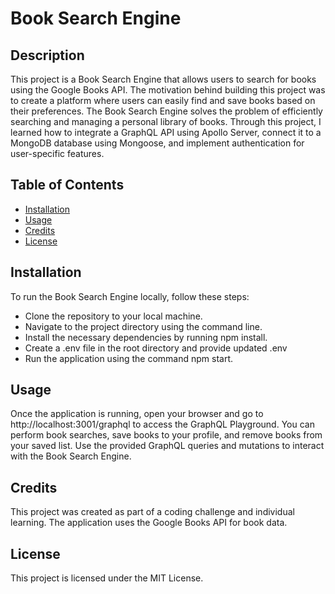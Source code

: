 # Book Search Engine
## Description
This project is a Book Search Engine that allows users to search for books using the Google Books API. The motivation behind building this project was to create a platform where users can easily find and save books based on their preferences. The Book Search Engine solves the problem of efficiently searching and managing a personal library of books. Through this project, I learned how to integrate a GraphQL API using Apollo Server, connect it to a MongoDB database using Mongoose, and implement authentication for user-specific features.

## Table of Contents

- [Installation](#installation)
- [Usage](#usage)
- [Credits](#credits)
- [License](#license)

## Installation
To run the Book Search Engine locally, follow these steps:

- Clone the repository to your local machine.
- Navigate to the project directory using the command line.
- Install the necessary dependencies by running npm install.
- Create a .env file in the root directory and provide updated .env
- Run the application using the command npm start.

## Usage
Once the application is running, open your browser and go to http://localhost:3001/graphql to access the GraphQL Playground. You can perform book searches, save books to your profile, and remove books from your saved list. Use the provided GraphQL queries and mutations to interact with the Book Search Engine.

## Credits
This project was created as part of a coding challenge and individual learning.
The application uses the Google Books API for book data.

## License
This project is licensed under the MIT License.

